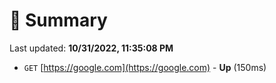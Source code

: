 # 📖 Summary
Last updated: **10/31/2022, 11:35:08 PM**

- `GET` [https://google.com](https://google.com) - **Up** (150ms)
